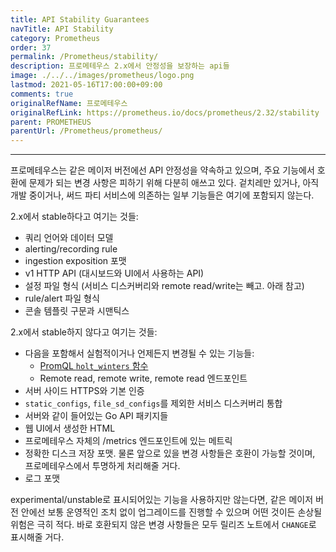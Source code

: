 ```yaml
---
title: API Stability Guarantees
navTitle: API Stability
category: Prometheus
order: 37
permalink: /Prometheus/stability/
description: 프로메테우스 2.x에서 안정성을 보장하는 api들
image: ./../../images/prometheus/logo.png
lastmod: 2021-05-16T17:00:00+09:00
comments: true
originalRefName: 프로메테우스
originalRefLink: https://prometheus.io/docs/prometheus/2.32/stability
parent: PROMETHEUS
parentUrl: /Prometheus/prometheus/
---
```


---

프로메테우스는 같은 메이저 버전에선 API 안정성을 약속하고 있으며, 주요 기능에서 호환에 문제가 되는 변경 사항은 피하기 위해 다분히 애쓰고 있다. 겉치레만 있거나, 아직 개발 중이거나, 써드 파티 서비스에 의존하는 일부 기능들은 여기에 포함되지 않는다.

2.x에서 stable하다고 여기는 것들:

- 쿼리 언어와 데이터 모델
- alerting/recording rule
- ingestion exposition 포맷
- v1 HTTP API (대시보드와 UI에서 사용하는 API)
- 설정 파일 형식 (서비스 디스커버리와 remote read/write는 빼고. 아래 참고)
- rule/alert 파일 형식
- 콘솔 템플릿 구문과 시맨틱스

2.x에서 stable하지 않다고 여기는 것들:

- 다음을 포함해서 실험적이거나 언제든지 변경될 수 있는 기능들:
  - [PromQL `holt_winters` 함수](https://github.com/prometheus/prometheus/issues/2458)
  - Remote read, remote write, remote read 엔드포인트
- 서버 사이드 HTTPS와 기본 인증
- `static_configs`, `file_sd_configs`를 제외한 서비스 디스커버리 통합
- 서버와 같이 들어있는 Go API 패키지들
- 웹 UI에서 생성한 HTML
- 프로메테우스 자체의 /metrics 엔드포인트에 있는 메트릭
- 정확한 디스크 저장 포맷. 물론 앞으로 있을 변경 사항들은 호환이 가능할 것이며, 프로메테우스에서 투명하게 처리해줄 거다.
- 로그 포맷

experimental/unstable로 표시되어있는 기능을 사용하지만 않는다면, 같은 메이저 버전 안에선 보통 운영적인 조치 없이 업그레이드를 진행할 수 있으며 어떤 것이든 손상될 위험은 극히 적다. 바로 호환되지 않은 변경 사항들은 모두 릴리즈 노트에서 `CHANGE`로 표시해줄 거다.